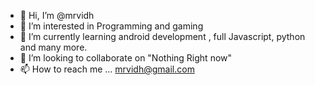 - 👋 Hi, I’m @mrvidh
- 👀 I’m interested in Programming and gaming 
- 🌱 I’m currently learning android development , full Javascript, python and many more.
- 💞️ I’m looking to collaborate on "Nothing Right now"
- 📫 How to reach me ... mrvidh@gmail.com

<!---
mrvidh/mrvidh is a ✨ special ✨ repository because its `README.md` (this file) appears on your GitHub profile.
You can click the Preview link to take a look at your changes.
--->
